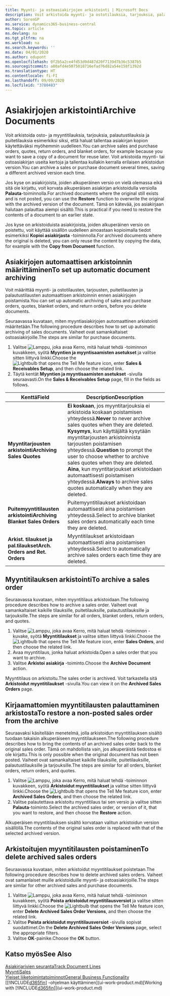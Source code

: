 ```yaml
---
title: Myynti- ja ostoasiakirjojen arkistointi | Microsoft Docs
description: Voit arkistoida myynti- ja ostotilauksia, tarjouksia, palautustilauksia ja puitetilauksia. Voit myös käyttää arkistoitua asiakirjaa ja luoda uudelleen asiakirjan, josta ne arkistoitiin.
author: SorenGP
ms.service: dynamics365-business-central
ms.topic: article
ms.devlang: na
ms.tgt_pltfrm: na
ms.workload: na
ms.search.keywords: ''
ms.date: 04/01/2020
ms.author: edupont
ms.openlocfilehash: 0f2b5a2ce4fd53d9d487d20f7139d7b36c5387b5
ms.sourcegitcommit: a80afd4e5075018716efad76d82a54e158f1392d
ms.translationtype: HT
ms.contentlocale: fi-FI
ms.lasthandoff: 09/09/2020
ms.locfileid: "3780483"
---
```

# <a name="archive-documents"></a><span data-ttu-id="f50b2-103">Asiakirjojen arkistointi</span><span class="sxs-lookup"><span data-stu-id="f50b2-103">Archive Documents</span></span>
<span data-ttu-id="f50b2-104">Voit arkistoida osto- ja myyntitilauksia, tarjouksia, palautustilauksia ja puitetilauksia esimerkiksi siksi, että haluat tallentaa asiakirjan kopion käytettäväksi myöhemmin uudelleen.</span><span class="sxs-lookup"><span data-stu-id="f50b2-104">You can archive sales and purchase orders, quotes, return orders, and blanket orders, for example because you want to save a copy of a document for reuse later.</span></span> <span data-ttu-id="f50b2-105">Voit arkistoida myynti- tai ostoasiakirjan useita kertoja ja tallentaa kullakin kerralla erilaisen arkistoidun version.</span><span class="sxs-lookup"><span data-stu-id="f50b2-105">You can archive a sales or purchase document several times, saving a different archived version each time.</span></span>

<span data-ttu-id="f50b2-106">Jos kyse on asiakirjoista, joiden alkuperäinen versio on vielä olemassa eikä sitä ole kirjattu, voit korvata alkuperäisen asiakirjan arkistoidulla versiolla **Palauta**-toiminnolla.</span><span class="sxs-lookup"><span data-stu-id="f50b2-106">For archived documents where the original still exists and is not posted, you can use the **Restore** function to overwrite the original with the archived version of the document.</span></span> <span data-ttu-id="f50b2-107">Tämä on kätevää, jos asiakirjaan halutaan palauttaa aiempi sisältö.</span><span class="sxs-lookup"><span data-stu-id="f50b2-107">This is practical if you need to restore the contents of a document to an earlier state.</span></span>

<span data-ttu-id="f50b2-108">Jos kyse on arkistoiduista asiakirjoista, joiden alkuperäinen versio on poistettu, voit käyttää sisällön uudelleen ainoastaan kopioimalla tiedot esimerkiksi **Kopioi asiakirjasta** -toiminnolla.</span><span class="sxs-lookup"><span data-stu-id="f50b2-108">For archived documents where the original is deleted, you can only reuse the content by copying the data, for example with the **Copy from Document** function.</span></span>   

## <a name="to-set-up-automatic-document-archiving"></a><span data-ttu-id="f50b2-109">Asiakirjojen automaattisen arkistoinnin määrittäminen</span><span class="sxs-lookup"><span data-stu-id="f50b2-109">To set up automatic document archiving</span></span>  
<span data-ttu-id="f50b2-110">Voit määrittää myynti- ja ostotilausten, tarjousten, puitetilausten ja palautustilausten automaattisen arkistoinnin ennen asiakirjojen poistamista.</span><span class="sxs-lookup"><span data-stu-id="f50b2-110">You can set up automatic archiving of sales and purchase orders, quotes, blanket orders, and return orders, before you delete documents.</span></span>

<span data-ttu-id="f50b2-111">Seuraavassa kuvataan, miten myyntiasiakirjojen automaattinen arkistointi määritetään.</span><span class="sxs-lookup"><span data-stu-id="f50b2-111">The following procedure describes how to set up automatic archiving of sales documents.</span></span> <span data-ttu-id="f50b2-112">Vaiheet ovat samankaltaiset ostoasiakirjoille.</span><span class="sxs-lookup"><span data-stu-id="f50b2-112">The steps are similar for purchase documents.</span></span>
1.  <span data-ttu-id="f50b2-113">Valitse ![Lamppu, joka avaa Kerro, mitä haluat tehdä -toiminnon](media/ui-search/search_small.png "Kerro, mitä haluat tehdä") kuvakkeen, syötä **Myyntien ja myyntisaamisten asetukset** ja valitse sitten liittyvä linkki.</span><span class="sxs-lookup"><span data-stu-id="f50b2-113">Choose the ![Lightbulb that opens the Tell Me feature](media/ui-search/search_small.png "Tell me what you want to do") icon, enter **Sales & Receivables Setup**, and then choose the related link.</span></span>
2. <span data-ttu-id="f50b2-114">Täytä kentät **Myyntien ja myyntisaamisten asetukset** -sivulla seuraavasti.</span><span class="sxs-lookup"><span data-stu-id="f50b2-114">On the **Sales & Receivables Setup** page, fill in the fields as follows.</span></span>

|<span data-ttu-id="f50b2-115">Kenttä</span><span class="sxs-lookup"><span data-stu-id="f50b2-115">Field</span></span>|<span data-ttu-id="f50b2-116">Description</span><span class="sxs-lookup"><span data-stu-id="f50b2-116">Description</span></span>|
|-----|-----------|
|<span data-ttu-id="f50b2-117">**Myyntitarjousten arkistointi**</span><span class="sxs-lookup"><span data-stu-id="f50b2-117">**Archiving Sales Quotes**</span></span>|<span data-ttu-id="f50b2-118">**Ei koskaan**, jos myyntitarjouksia ei arkistoida koskaan poistamisen yhteydessä.</span><span class="sxs-lookup"><span data-stu-id="f50b2-118">**Never** to never archive sales quotes when they are deleted.</span></span> <span data-ttu-id="f50b2-119">**Kysymys**, kun käyttäjältä kysytään myyntitarjousten arkistoinnista tarjousten poistamisen yhteydessä.</span><span class="sxs-lookup"><span data-stu-id="f50b2-119">**Question** to prompt the user to choose whether to archive sales quotes when they are deleted.</span></span> <span data-ttu-id="f50b2-120">**Aina**, kun myyntitarjoukset arkistoidaan automaattisesti poistamisen yhteydessä.</span><span class="sxs-lookup"><span data-stu-id="f50b2-120">**Always** to archive sales quotes automatically when they are deleted.</span></span>|
|<span data-ttu-id="f50b2-121">**Puitemyyntitilausten arkistointi**</span><span class="sxs-lookup"><span data-stu-id="f50b2-121">**Archiving Blanket Sales Orders**</span></span>|<span data-ttu-id="f50b2-122">Puitemyyntitilaukset arkistoidaan automaattisesti aina poistamisen yhteydessä.</span><span class="sxs-lookup"><span data-stu-id="f50b2-122">Select to archive blanket sales orders automatically each time they are deleted.</span></span>|
|<span data-ttu-id="f50b2-123">**Arkist. tilaukset ja pal.tilaukset**</span><span class="sxs-lookup"><span data-stu-id="f50b2-123">**Arch. Orders and Ret. Orders**</span></span>|<span data-ttu-id="f50b2-124">Myyntitilaukset arkistoidaan automaattisesti aina poistamisen yhteydessä.</span><span class="sxs-lookup"><span data-stu-id="f50b2-124">Select to automatically archive sales orders each time they are deleted.</span></span>|

## <a name="to-archive-a-sales-order"></a><span data-ttu-id="f50b2-125">Myyntitilauksen arkistointi</span><span class="sxs-lookup"><span data-stu-id="f50b2-125">To archive a sales order</span></span>
<span data-ttu-id="f50b2-126">Seuraavassa kuvataan, miten myyntitilaus arkistoidaan.</span><span class="sxs-lookup"><span data-stu-id="f50b2-126">The following procedure describes how to archive a sales order.</span></span> <span data-ttu-id="f50b2-127">Vaiheet ovat samankaltaiset kaikille tilauksille, puitetilauksille, palautustilauksille ja tarjouksille.</span><span class="sxs-lookup"><span data-stu-id="f50b2-127">The steps are similar for all orders, blanket orders, return orders, and quotes.</span></span>

1.  <span data-ttu-id="f50b2-128">Valitse ![Lamppu, joka avaa Kerro, mitä haluat tehdä -toiminnon](media/ui-search/search_small.png "Kerro, mitä haluat tehdä") -kuvake, syötä **Myyntitilaukset** ja valitse sitten liittyvä linkki.</span><span class="sxs-lookup"><span data-stu-id="f50b2-128">Choose the ![Lightbulb that opens the Tell Me feature](media/ui-search/search_small.png "Tell me what you want to do") icon, enter **Sales Orders**, and then choose the related link.</span></span>  
2.  <span data-ttu-id="f50b2-129">Avaa myyntitilaus, jonka haluat arkistoida.</span><span class="sxs-lookup"><span data-stu-id="f50b2-129">Open a sales order that you want to archive.</span></span>  
3.  <span data-ttu-id="f50b2-130">Valitse **Arkistoi asiakirja** -toiminto.</span><span class="sxs-lookup"><span data-stu-id="f50b2-130">Choose the **Archive Document** action.</span></span>

<span data-ttu-id="f50b2-131">Myyntitilaus on arkistoitu.</span><span class="sxs-lookup"><span data-stu-id="f50b2-131">The sales order is archived.</span></span> <span data-ttu-id="f50b2-132">Voit tarkastella sitä **Arkistoidut myyntitilaukset** -sivulla.</span><span class="sxs-lookup"><span data-stu-id="f50b2-132">You can view it on the **Archived Sales Orders** page.</span></span>

## <a name="to-restore-a-non-posted-sales-order-from-the-archive"></a><span data-ttu-id="f50b2-133">Kirjaamattomien myyntitilausten palauttaminen arkistosta</span><span class="sxs-lookup"><span data-stu-id="f50b2-133">To restore a non-posted sales order from the archive</span></span>
<span data-ttu-id="f50b2-134">Seuraavaksi käsitellään menetelmä, jolla arkistoidun myyntitilauksen sisältö tuodaan takaisin alkuperäiseen myyntitilaukseen.</span><span class="sxs-lookup"><span data-stu-id="f50b2-134">The following procedure describes how to bring the contents of an archived sales order back to the original sales order.</span></span> <span data-ttu-id="f50b2-135">Tämä on mahdollista vain, jos alkuperäistä tiedostoa ei ole kirjattu.</span><span class="sxs-lookup"><span data-stu-id="f50b2-135">This is only possible when the original document has not been posted.</span></span> <span data-ttu-id="f50b2-136">Vaiheet ovat samankaltaiset kaikille tilauksille, puitetilauksille, palautustilauksille ja tarjouksille.</span><span class="sxs-lookup"><span data-stu-id="f50b2-136">The steps are similar for all orders, blanket orders, return orders, and quotes.</span></span>

1. <span data-ttu-id="f50b2-137">Valitse ![Lamppu, joka avaa Kerro, mitä haluat tehdä -toiminnon](media/ui-search/search_small.png "Kerro, mitä haluat tehdä") kuvakkeen, syötä **Arkistoidut myyntitilaukset** ja valitse sitten liittyvä linkki.</span><span class="sxs-lookup"><span data-stu-id="f50b2-137">Choose the ![Lightbulb that opens the Tell Me feature](media/ui-search/search_small.png "Tell me what you want to do") icon, enter **Archived Sales Orders**, and then choose the related link.</span></span>
2. <span data-ttu-id="f50b2-138">Valitse palautettava arkistoitu myyntitilaus tai sen versio ja valitse sitten **Palauta**-toiminto.</span><span class="sxs-lookup"><span data-stu-id="f50b2-138">Select the archived sales order, or version of it, that you want to restore, and then choose the **Restore** action.</span></span>  

<span data-ttu-id="f50b2-139">Alkuperäisen myyntitilauksen sisältö korvataan valitun arkistoidun version sisällöllä.</span><span class="sxs-lookup"><span data-stu-id="f50b2-139">The contents of the original sales order is replaced with that of the selected archived version.</span></span>

## <a name="to-delete-archived-sales-orders"></a><span data-ttu-id="f50b2-140">Arkistoitujen myyntitilausten poistaminen</span><span class="sxs-lookup"><span data-stu-id="f50b2-140">To delete archived sales orders</span></span>
<span data-ttu-id="f50b2-141">Seuraavassa kuvataan, miten arkistoidut myyntitilaukset poistetaan.</span><span class="sxs-lookup"><span data-stu-id="f50b2-141">The following procedure describes how to delete archived sales orders.</span></span> <span data-ttu-id="f50b2-142">Vaiheet ovat samanlaiset muille arkistoiduille myynti- ja ostoasiakirjoille.</span><span class="sxs-lookup"><span data-stu-id="f50b2-142">The steps are similar for other archived sales and purchase documents.</span></span>

1.  <span data-ttu-id="f50b2-143">Valitse ![Lamppu, joka avaa Kerro, mitä haluat tehdä -toiminnon](media/ui-search/search_small.png "Kerro, mitä haluat tehdä") kuvakkeen, syötä **Poista arkistoidut myyntitilausversiot** ja valitse sitten liittyvä linkki.</span><span class="sxs-lookup"><span data-stu-id="f50b2-143">Choose the ![Lightbulb that opens the Tell Me feature](media/ui-search/search_small.png "Tell me what you want to do") icon, enter **Delete Archived Sales Order Versions**, and then choose the related link.</span></span>  
2.  <span data-ttu-id="f50b2-144">Valitse **Poista arkistoidut myyntitilausversiot** -sivulla sopivat suodattimet.</span><span class="sxs-lookup"><span data-stu-id="f50b2-144">On the **Delete Archived Sales Order Versions** page, select the appropriate filters.</span></span>  
3.  <span data-ttu-id="f50b2-145">Valitse **OK**-painike.</span><span class="sxs-lookup"><span data-stu-id="f50b2-145">Choose the **OK** button.</span></span>

## <a name="see-also"></a><span data-ttu-id="f50b2-146">Katso myös</span><span class="sxs-lookup"><span data-stu-id="f50b2-146">See Also</span></span>
[<span data-ttu-id="f50b2-147">Asiakirjarivien seuranta</span><span class="sxs-lookup"><span data-stu-id="f50b2-147">Track Document Lines</span></span>](across-how-to-track-document-lines.md)  
[<span data-ttu-id="f50b2-148">Myynti</span><span class="sxs-lookup"><span data-stu-id="f50b2-148">Sales</span></span>](sales-manage-sales.md)  
[<span data-ttu-id="f50b2-149">Yleiset liiketoimintatoiminnot</span><span class="sxs-lookup"><span data-stu-id="f50b2-149">General Business Functionality</span></span>](ui-across-business-areas.md)  
<span data-ttu-id="f50b2-150">[[!INCLUDE[d365fin](includes/d365fin_md.md)] -ohjelman käyttäminen](ui-work-product.md)</span><span class="sxs-lookup"><span data-stu-id="f50b2-150">[Working with [!INCLUDE[d365fin](includes/d365fin_md.md)]](ui-work-product.md)</span></span>
